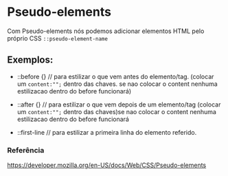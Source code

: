 # Pseudo-elements
Com Pseudo-elements nós podemos adicionar elementos HTML pelo próprio CSS
`::pseudo-element-name`

## Exemplos:
* ::before {}
 // para estilizar o que vem antes do elemento/tag.  (colocar um `content:"";` dentro das chaves. se nao colocar o content nenhuma estilizacao dentro do before funcionará)

* ::after {}
 // para estilizar o que vem depois de um elemento/tag (colocar um `content:"";` dentro das chaves)se nao colocar o content nenhuma estilizacao dentro do before funcionará

* ::first-line 
// para estilizar a primeira linha do elemento referido.


### Referência
https://developer.mozilla.org/en-US/docs/Web/CSS/Pseudo-elements
